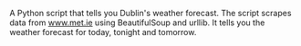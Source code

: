 A Python script that tells you Dublin's weather forecast. The script scrapes data from www.met.ie using BeautifulSoup and urllib. It tells you the weather forecast for today, tonight and tomorrow.
